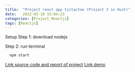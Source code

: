 ```yaml
---
title:  "Project react app tictactoe (Project 3 in Hust)"
date:   2022-03-10 15:04:23
categories: [Project_Reactjs]
tags: [Reactjs]
---
```

Setup
Step 1: download nodejs

Step 2: run terminal 
``` ruby
  npm start
```
[Link source code and report of project][link]
[Link demo][link_demo]

[link]:      https://github.com/thuongx1bg/react_app_tictactoe
[link_demo]: https://thuongx1bg.github.io/react_app_tictactoe/

